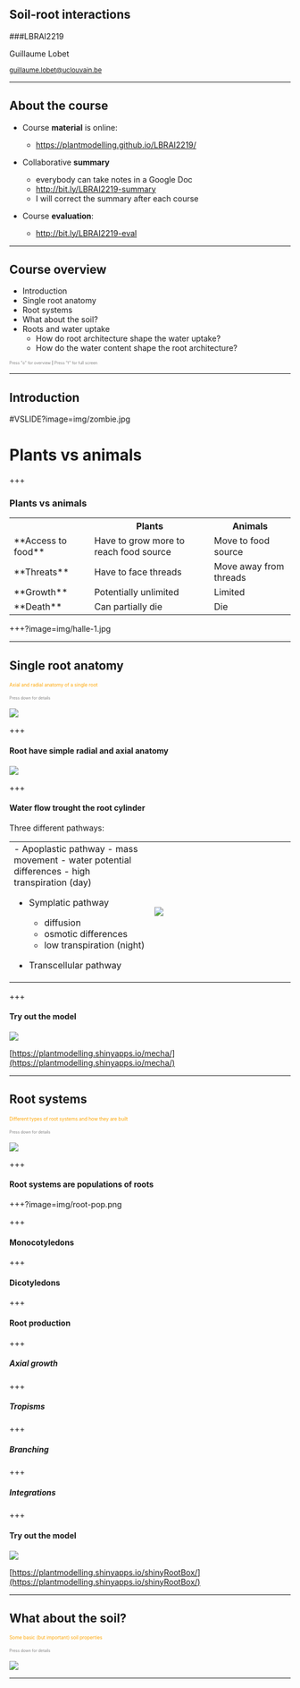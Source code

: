 
<!-- 
$size: 16:9
page_number: true
footer: Guillaume Lobet || LBRAI2219 || Soil-root-interactions
-->

## Soil-root interactions
###LBRAI2219


Guillaume Lobet

<small>guillaume.lobet@uclouvain.be</small>

---

## About the course


- Course **material** is online: 
	- https://plantmodelling.github.io/LBRAI2219/

- Collaborative **summary**
	- everybody can take notes in a Google Doc
	- http://bit.ly/LBRAI2219-summary
	- I will correct the summary after each course

- Course **evaluation**: 
	- http://bit.ly/LBRAI2219-eval

--- 

## Course overview

- Introduction
- Single root anatomy <!-- .element: class="fragment" -->
- Root systems <!-- .element: class="fragment" -->
- What about the soil? <!-- .element: class="fragment" -->
- Roots and water uptake  <!-- .element: class="fragment" -->
	- How do root architecture shape the water uptake? <!-- .element: class="fragment" -->
	- How do the water content shape the root architecture?  <!-- .element: class="fragment" -->

<span style="font-size:0.5em; color:gray"> <i class="fa fa-th" aria-hidden="true"></i> Press "o" for overview  **|**  <i class="fa fa-expand" aria-hidden="true"></i> Press "f" for full screen </span>




<!---------------------------------------------------->
<!--    	INTRODUCTION   -->
<!---------------------------------------------------->
---


## Introduction


#VSLIDE?image=img/zombie.jpg

# Plants vs animals

+++

### Plants vs animals

<table>
  <tr>
    <th></th>
    <th> Plants </th> 
    <th> Animals </th>
  </tr>
  <tr>
    <td>**Access to food**</td>
    <td>Have to grow more to reach food source</td>
    <td>Move to food source</td>
  </tr>
  <tr class="fragment">
    <td> **Threats** </td>
    <td>Have to face threads</td>
    <td>Move away from threads</td>
  </tr>
  <tr class="fragment">
    <td> **Growth** </td>
    <td>Potentially unlimited</td>
    <td> Limited </td>
  </tr>
  <tr class="fragment">
    <td> **Death** </td>
    <td>Can partially die</td>
    <td> Die </td>
  </tr>  
</table>



+++?image=img/halle-1.jpg






<!---------------------------------------------------->
<!--    	SECTION ABOUT THE SINGLE ROOTS ANATOMY   -->
<!---------------------------------------------------->


---

## Single root anatomy

<span style="font-size:0.6em; color:orange">Axial and radial anatomy of a single root</span>

<span style="font-size:0.5em; color:gray"> <i class="fa fa-arrow-circle-o-down" aria-hidden="true"></i> Press down for details </span>


![](img/root-1.png)


+++

#### Root have simple radial and axial anatomy

![](img/root-anatomy.png)


+++

#### Water flow trought the root cylinder

Three different pathways:


<table>
  <tr>
	<td width="50%">
- Apoplastic pathway
	- mass movement
	- water potential differences
	- high transpiration (day)

- Symplatic pathway
	- diffusion
	- osmotic differences 
	- low transpiration (night)

- Transcellular pathway	
		</td>
		<td width="50%">
			<img src="https://raw.githubusercontent.com/plantmodelling/LBRAI2219/gh-pages/img/water_radial.png" />
		</td>
	</tr>
</table>





+++

#### Try out the model


![](img/mecha.png)


[https://plantmodelling.shinyapps.io/mecha/](https://plantmodelling.shinyapps.io/mecha/)







<!---------------------------------------------------->
<!--    	SECTION ABOUT THE ROOT SYSTEMS    -->
<!---------------------------------------------------->

---

## Root systems

<span style="font-size:0.6em; color:orange">Different types of root systems and how they are built</span>

<span style="font-size:0.5em; color:gray"> <i class="fa fa-arrow-circle-o-down" aria-hidden="true"></i> Press down for details </span>


![](img/root-2.png)



+++

#### Root systems are populations of roots


+++?image=img/root-pop.png


+++ 

#### Monocotyledons




+++ 

#### Dicotyledons



+++ 

#### Root production



+++

##### Axial growth


+++

##### Tropisms


+++

##### Branching


+++

##### Integrations



+++

#### Try out the model


![](img/crootbox.png)


[https://plantmodelling.shinyapps.io/shinyRootBox/](https://plantmodelling.shinyapps.io/shinyRootBox/)


<!---------------------------------------------------->
<!--    	SECTION ABOUT THE SOIL   -->
<!---------------------------------------------------->

---

## What about the soil? 

<span style="font-size:0.6em; color:orange">Some basic (but important) soil properties</span>

<span style="font-size:0.5em; color:gray"> <i class="fa fa-arrow-circle-o-down" aria-hidden="true"></i> Press down for details </span>


![](img/root-2.png)






<!---------------------------------------------------->
<!--    	SECTION ABOUT THE INTERACTIONS   -->
<!---------------------------------------------------->

---

